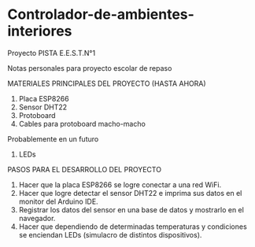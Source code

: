 # Controlador-de-ambientes-interiores
Proyecto PISTA E.E.S.T.N°1

Notas personales para proyecto escolar de repaso

MATERIALES PRINCIPALES DEL PROYECTO (HASTA AHORA)
1. Placa ESP8266
2. Sensor DHT22
3. Protoboard
4. Cables para protoboard macho-macho

Probablemente en un futuro
1. LEDs

PASOS PARA EL DESARROLLO DEL PROYECTO
1. Hacer que la placa ESP8266 se logre conectar a una red WiFi.
2. Hacer que logre detectar el sensor DHT22 e imprima sus datos en el monitor del Arduino IDE.
3. Registrar los datos del sensor en una base de datos y mostrarlo en el navegador.
4. Hacer que dependiendo de determinadas temperaturas y condiciones se enciendan LEDs (simulacro de distintos dispositivos).
